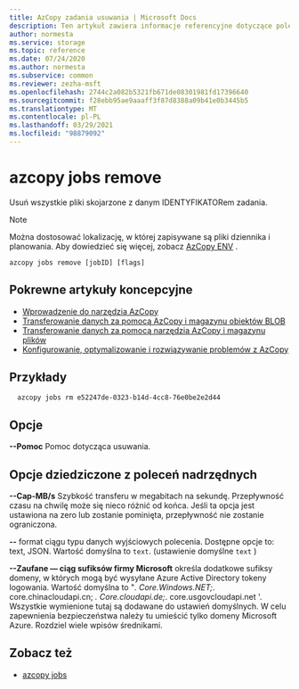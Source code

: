 ```yaml
---
title: AzCopy zadania usuwania | Microsoft Docs
description: Ten artykuł zawiera informacje referencyjne dotyczące polecenia AzCopy zadania usuwania.
author: normesta
ms.service: storage
ms.topic: reference
ms.date: 07/24/2020
ms.author: normesta
ms.subservice: common
ms.reviewer: zezha-msft
ms.openlocfilehash: 2744c2a082b5321fb671de08301981fd17396640
ms.sourcegitcommit: f28ebb95ae9aaaff3f87d8388a09b41e0b3445b5
ms.translationtype: MT
ms.contentlocale: pl-PL
ms.lasthandoff: 03/29/2021
ms.locfileid: "98879092"
---
```

# <a name="azcopy-jobs-remove"></a>azcopy jobs remove

Usuń wszystkie pliki skojarzone z danym IDENTYFIKATORem zadania.

> [!NOTE] 
> Można dostosować lokalizację, w której zapisywane są pliki dziennika i planowania. Aby dowiedzieć się więcej, zobacz [AzCopy ENV](storage-ref-azcopy-env.md) .

```
azcopy jobs remove [jobID] [flags]
```

## <a name="related-conceptual-articles"></a>Pokrewne artykuły koncepcyjne

- [Wprowadzenie do narzędzia AzCopy](storage-use-azcopy-v10.md)
- [Transferowanie danych za pomocą AzCopy i magazynu obiektów BLOB](./storage-use-azcopy-v10.md#transfer-data)
- [Transferowanie danych za pomocą narzędzia AzCopy i magazynu plików](storage-use-azcopy-files.md)
- [Konfigurowanie, optymalizowanie i rozwiązywanie problemów z AzCopy](storage-use-azcopy-configure.md)

## <a name="examples"></a>Przykłady

```
  azcopy jobs rm e52247de-0323-b14d-4cc8-76e0be2e2d44
```

## <a name="options"></a>Opcje

**--Pomoc**                Pomoc dotycząca usuwania.

## <a name="options-inherited-from-parent-commands"></a>Opcje dziedziczone z poleceń nadrzędnych

**--Cap-MB/s**      Szybkość transferu w megabitach na sekundę. Przepływność czasu na chwilę może się nieco różnić od końca. Jeśli ta opcja jest ustawiona na zero lub zostanie pominięta, przepływność nie zostanie ograniczona.

**--** format ciągu typu danych wyjściowych polecenia. Dostępne opcje to: text, JSON. Wartość domyślna to `text`. (ustawienie domyślne `text` )

**--Zaufane — ciąg sufiksów firmy Microsoft** określa dodatkowe sufiksy domeny, w których mogą być wysyłane Azure Active Directory tokeny logowania.  Wartość domyślna to "*. Core.Windows.NET;*. core.chinacloudapi.cn; *. Core.cloudapi.de;*. core.usgovcloudapi.net '. Wszystkie wymienione tutaj są dodawane do ustawień domyślnych. W celu zapewnienia bezpieczeństwa należy tu umieścić tylko domeny Microsoft Azure. Rozdziel wiele wpisów średnikami.

## <a name="see-also"></a>Zobacz też

- [azcopy jobs](storage-ref-azcopy-jobs.md)
